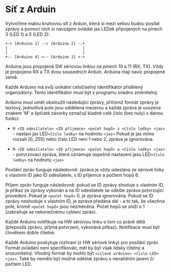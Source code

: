# Síť z Arduin

Vytvoříme malou kruhovou síť z Arduin, která si mezi sebou budou posílat zprávy
a pomocí nich si navzájem ovládat jas LEDek připojených na pinech 3 (LED 1) a 5
(LED 2):

    +-> [Arduino 1] --> [Arduino 2] --+
    |                                 |
    |                                 |
    +-- [Arduino 4] <-- [Arduino 3] <-+

Arduina jsou propojená SW sériovou linkou na pinech 10 a 11 (RX, TX). Vždy je
propojeno RX a TX dvou sousedních Arduin. Arduina mají navíc propojené země.

Každé Arduino má svůj unikátní celočíselný identifikátor přidělený organizátory.
Tento identifikátor musí být v programu snadno změnitelný.

Arduino musí umět obsloužit následující zprávy, přičemž formát zprávy je textový,
jednotlivá pole jsou oddělena mezerou a každá zpráva je uvozena znakem 'M' a
špičaté závorky označují kladné celé číslo (bez nuly) s danou funkcí:

- `M <ID odesílatele> <ID příjemce> <počet hopů> s <číslo ledky> <jas>` -
   nastaví jas LED`<číslo ledky>` na hodnotu `<jas>` Pokud je jas mimo rozsah
   [0, 255] nebo číslo LED není 1 nebo 2, zpráva je ignorována.

- `M <ID odesílatele> <ID příjemce> <počet hopů> a <číslo ledky> <jas>` -
  potvrzovací zpráva, která oznamuje úspešné nastavení jasu LED`<číslo ledky>` na
  hodnotu `<jas>`

Posílání zpráv funguje následovně: zpráva je vždy odeslána ze sériové linky s
vlastním ID jako ID odesílatele, s ID příjemce a počtem hopů 6. 

Příjem zpráv funguje následovně: pokud se ID zprávy shoduje s vlastním ID, je
příkaz ze zprávy vykonán a na ID odesílatele se odešle zpráva potvrzující provedení.
Pokud je `<počet hopů>` 0, je zpráva ignorována. Pokud se ID zprávy neshoduje s
vlastním ID, je zpráva předána dál - a to tak, že všechna pole, kromě `<počet hopů>`
jsou nezměněna. Počet hopů se sníží o 1 (zabraňuje se nekonečnému cyklení zpráv).

Každé Arduino notifikuje na HW sériovou linku o tom co právě dělá (přeposílá zprávu,
příjmá potvrzení, vykonává příkaz). Notifikace musí být člověkem dobře čitelné.

Každé Arduino poskytuje rozhraní (z HW sériové linky) pro posílání zpráv. Formát
ovládání není specifikován, měl by být však lidsky čitelný a srozumitelný.
Vhodný formát by mohlo být `<cílové arduino> <číslo LED> <jas>`. Také by nemělo
být možné odeslat zprávu s nevalidním jasem či počtem LED.